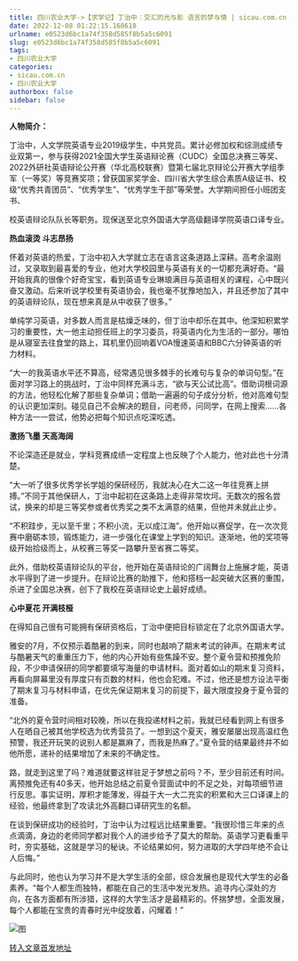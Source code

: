 ```yaml
---
title: 四川农业大学->【求学记】丁治中：交汇的光与影 语言的梦与情 | sicau.com.cn
date: 2022-12-08 01:22:15.168618
urlname: e0523d6bc1a74f358d585f8b5a5c6091
slug: e0523d6bc1a74f358d585f8b5a5c6091
tags: 
- 四川农业大学
categories:
- sicau.com.cn
- 四川农业大学
authorbox: false
sidebar: false
---
```

**人物简介：**

丁治中，人文学院英语专业2019级学生，中共党员。累计必修加权和综测成绩专业双第一，参与获得2021全国大学生英语辩论赛（CUDC）全国总决赛三等奖、2022外研社英语辩论公开赛（华北高校联赛）暨第七届北京辩论公开赛大学组季军（一等奖）等竞赛奖项；曾获国家奖学金、四川省大学生综合素质A级证书、校级“优秀共青团员”、“优秀学生”、“优秀学生干部”等荣誉。大学期间担任小班团支书、
<!--more-->
校英语辩论队队长等职务。现保送至北京外国语大学高级翻译学院英语口译专业。

**热血滚烫 斗志昂扬**

怀着对英语的热爱，丁治中初入大学就立志在语言这条道路上深耕。高考余温刚过，又录取到最喜爱的专业，他对大学校园里与英语有关的一切都充满好奇。“最开始我真的很像个好奇宝宝，看到英语专业琳琅满目与英语相关的课程，心中既兴奋又激动。后来听说学校里有英语协会，我也毫不犹豫地加入，并且还参加了其中的英语辩论队，现在想来真是从中收获了很多。”

单纯学习英语，对多数人而言是枯燥乏味的，但丁治中却乐在其中。他深知积累学习的重要性，大一他主动担任班上的学习委员，将英语内化为生活的一部分。哪怕是从寝室去往食堂的路上，耳机里仍回响着VOA慢速英语和BBC六分钟英语的听力材料。

“大一的我英语水平还不算高，经常遇见很多棘手的长难句与复杂的单词句型。”在面对学习路上的挑战时，丁治中同样充满斗志，“欲与天公试比高”。借助词根词源的方法，他轻松化解了那些复杂单词；借助一遍遍的句子成分分析，他对高难句型的认识更加深刻。碰见自己不会解决的题目，问老师，问同学，在网上搜索……各种方法一一尝试，他势必把每个知识点吃深吃透。

**激扬飞墨 天高海阔**

不论深造还是就业，学科竞赛成绩一定程度上也反映了个人能力，他对此也十分清楚。

“大一听了很多优秀学长学姐的保研经历，我就决心在大二这一年往竞赛上拼搏。”不同于其他保研人，丁治中起初在这条路上走得非常坎坷。无数次的报名尝试，换来的却是三等奖参或者优秀奖之类不太满意的结果，但他并未就此止步。

“不积跬步，无以至千里；不积小流，无以成江海”。他开始以赛促学，在一次次竞赛中磨砺本领，锻炼能力，进一步强化在课堂上学到的知识。逐渐地，他的奖项等级开始拾级而上，从校赛三等奖一路攀升至省赛二等奖。

此外，借助校英语辩论队的平台，他开始在英语辩论的广阔舞台上施展才能，英语水平得到了进一步提升。在辩论比赛的助推下，他和搭档一起突破大区赛的重围，杀进了全国总决赛，创下了我校在英语辩论史上最好成绩。

**心中夏花 开满枝桠**

在得知自己很有可能拥有保研资格后，丁治中便把目标锁定在了北京外国语大学。

雅安的7月，不仅预示着酷暑的到来，同时也敲响了期末考试的钟声。在期末考试与酷暑天气的重重压力下，他的内心开始有些焦躁不安。整个夏令营和预推免阶段，不少申请保研的同学都要填写海量的申请材料。面对着如山的期末复习资料，再看向屏幕里没有厚度只有页数的材料，他也会犯难。不过，他还是想方设法平衡了期末复习与材料申请，在优先保证期末复习的前提下，最大限度投身于夏令营的准备。

“北外的夏令营时间相对较晚，所以在我投递材料之前，我就已经看到网上有很多人在晒自己被其他学校选为优秀营员了。一想到这个夏天，雅安屡屡出现高温红色预警，我还开玩笑的说别人都是赢麻了，而我是热麻了。”夏令营的结果最终并不如他所愿，递补的结果增加了未来的不确定性。

路，就走到这里了吗？难道就要这样驻足于梦想之前吗？不，至少目前还有时间。离预推免还有40多天，他开始总结之前夏令营面试中的不足之处，对每项细节进行反思。事实证明，厚积才能薄发，得益于大一大二充实的积累和大三口译课上的经验，他最终拿到了攻读北外高翻口译研究生的名额。

在谈到保研成功的经验时，丁治中认为过程远比结果重要。“我很珍惜三年来的点点滴滴，身边的老师同学都对我个人的进步给予了莫大的帮助。英语学习更看重平时，夯实基础，这就是学习的秘诀。不论结果如何，努力进取的大学四年绝不会让人后悔。”

与此同时，他也认为学习并不是大学生活的全部，综合发展也是现代大学生的必备素养。“每个人都生而独特，都能在自己的生活中发光发热。追寻内心深处的方向，在各方面都有所涉猎，这样的大学生活才是最精彩的。怀揣梦想，全面发展，每个人都能在宝贵的青春时光中绽放着，闪耀着！”

![图](https://news.sicau.edu.cn/__local/E/45/B5/2BF43EBAA7DBE1F45818A94EA88_E1F74FA1_4C28F.jpg)

[转入文章首发地址](https://news.sicau.edu.cn/info/1078/70476.htm)